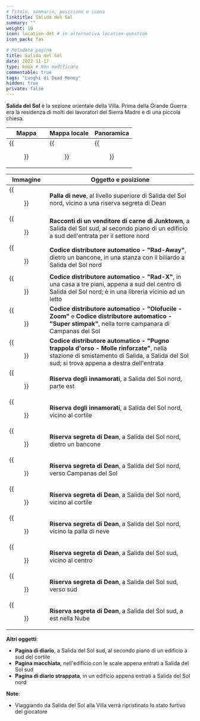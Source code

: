 ```yaml
---
# Titolo, sommario, posizione e icona
linktitle: Salida del Sol
summary: ""
weight: 10
icon: location-dot # in alternativa location-question
icon_pack: fas

# Metadata pagina
title: Salida del Sol
date: 2022-11-17
type: book # Non modificare
commentable: true
tags: "Luoghi di Dead Money"
hidden: true
private: false
---
```


<div class="fnv">

**Salida del Sol** è la sezione orientale della Villa. Prima della Grande Guerra era la residenza di molti dei lavoratori del Sierra Madre e di una piccola chiesa.

| Mappa | Mappa locale | Panoramica | 
| ----- | ------------ | ---------- |
|  {{<figure src="fnv/DM_Salida_del_Sol_map.webp">}}     |    {{<figure src="fnv/Salida_del_Sol_loc_map.webp">}}          |  {{<figure src="fnv/Salida_del_Sol_North_panorama.webp">}}          |

| Immagine                                                   | Oggetto e posizione                                                                                                                                                                   |
| ---------------------------------------------------------- | ------------------------------------------------------------------------------------------------------------------------------------------------------------------------------------- |
| {{<figure src="fnv/Snow_globe_-_Sierra_Madre.webp">}}                        | **Palla di neve**, al livello superiore di Salida del Sol nord, vicino a una riserva segreta di Dean                                                                                  |
| {{<figure src="fnv/FNVDM_TOAJJV_Salida.webp">}}                              | **Racconti di un venditore di carne di Junktown**, a Salida del Sol sud, al secondo piano di un edificio a sud dell'entrata per il settore nord                                       |
| {{<figure src="fnv/Vending_machine_code_-_RadAway.webp">}}                   | **Codice distributore automatico - "Rad-Away"**, dietro un bancone, in una stanza con il biliardo a Salida del Sol nord                                                               |
| {{<figure src="fnv/Vending_machine_code_-_Rad-X.webp">}}                     | **Codice distributore automatico - "Rad-X"**, in una casa a tre piani, appena a sud del centro di Salida del Sol nord; è in una libreria vicinio ad un letto                          |
| {{<figure src="fnv/VMC_-_Super_stimpak_and_focusing_lense.webp">}}           | **Codice distributore automatico - "Olofucile - Zoom"** e **Codice distributore automatico - "Super stimpak"**, nella torre campanara di Campanas del Sol                             |
| {{<figure src="fnv/VMC_-_Bear_trap_fist_HDS.webp">}}                         | **Codice distributore automatico - "Pugno trappola d'orso - Molle rinforzate"**, nella stazione di smistamento di Salida, a Salida del Sol sud; si trova appena a destra dell'entrata |
| {{<figure src="fnv/SdS_Lover's_Mark_Stash_East.webp">}}                      | **Riserva degli innamorati**, a Salida del Sol nord, parte est                                                                                                                        |
| {{<figure src="fnv/SdS_Lover's_Mark_Stash_courtyard.webp">}}                 | **Riserva degli innamorati**, a Salida del Sol nord, vicino al cortile                                                                                                                |
| {{<figure src="fnv/SdS_Dean's_Secret_Stash_near_6_of_Spades.webp">}}         | **Riserva segreta di Dean**, a Salida del Sol nord, dietro un bancone                                                                                                                                    |
| {{<figure src="fnv/SdS_Dean's_Secret_Stash_towards_Campanas_del_Sol.webp">}} | **Riserva segreta di Dean**, a Salida del Sol nord, verso Campanas del Sol                                                                                                                                    |
| {{<figure src="fnv/SdS_Dean's_Secret_Stash_courtyard.webp">}}                | **Riserva segreta di Dean**, a Salida del Sol nord, vicino al cortile                                                                                                                                    |
| {{<figure src="fnv/SdS_Dean's_Mark_Stash_near_snowglobe.webp">}}             | **Riserva segreta di Dean**, a Salida del Sol nord, vicino la palla di neve                                                                                                                                   |
| {{<figure src="fnv/SdS_south_Dean's_Secret_Stash_center.webp">}}             | **Riserva segreta di Dean**, a Salida del Sol sud, vicino al centro                                                                                                                                     |
| {{<figure src="fnv/SdS_south_Dean's_Secret_Stash_south.webp">}}              | **Riserva segreta di Dean**, a Salida del Sol sud, verso sud                                                                                                                                     |
| {{<figure src="fnv/SdS_south_Dean's_Secret_Stash_east.webp">}}               | **Riserva segreta di Dean**, a Salida del Sol sud, a est nella Nube                                                                                                                                                                                      |

**Altri oggetti**:
- **Pagina di diario**, a Salida del Sol sud, al secondo piano di un edificio a sud del cortile
- **Pagina macchiata**, nell'edificio con le scale appena entrati a Salida del Sol sud
- **Pagina di diario strappata**, in un edificio appena entrati a Salida del Sol nord

**Note**:
- Viaggiando da Salida del Sol alla Villa verrà ripristinato lo stato furtivo del giocatore

</div>

